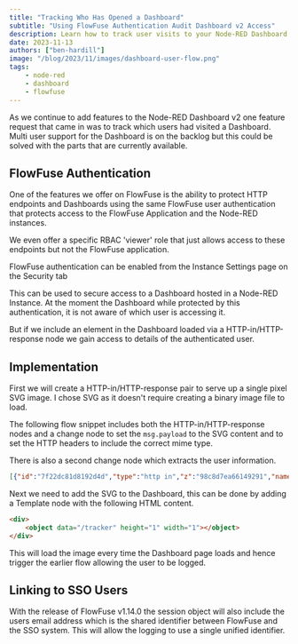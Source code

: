 ```yaml
---
title: "Tracking Who Has Opened a Dashboard"
subtitle: "Using FlowFuse Authentication Audit Dashboard v2 Access"
description: Learn how to track user visits to your Node-RED Dashboard v2 using FlowFuse Authentication. Secure access and identify users accessing your dashboard with this implementation. 
date: 2023-11-13
authors: ["ben-hardill"]
image: "/blog/2023/11/images/dashboard-user-flow.png"
tags:
    - node-red
    - dashboard
    - flowfuse
---
```


As we continue to add features to the Node-RED Dashboard v2 one feature request that came in was to track which users had visited a Dashboard. Multi user support for the Dashboard is on the backlog but this could be solved with the parts that are currently available.

<!--more-->

## FlowFuse Authentication

One of the features we offer on FlowFuse is the ability to protect HTTP endpoints and Dashboards using the same FlowFuse user authentication that protects access to the FlowFuse Application and the Node-RED instances.

We even offer a specific RBAC 'viewer' role that just allows access to these endpoints but not the FlowFuse application.

FlowFuse authentication can be enabled from the Instance Settings page on the Security tab

This can be used to secure access to a Dashboard hosted in a Node-RED Instance. At the moment the Dashboard while protected by this authentication, it is not aware of which user is accessing it.

But if we include an element in the Dashboard loaded via a HTTP-in/HTTP-response node we gain access to details of the authenticated user.

## Implementation

First we will create a HTTP-in/HTTP-response pair to serve up a single pixel SVG image. I chose SVG as it doesn't require creating a binary image file to load.

The following flow snippet includes both the HTTP-in/HTTP-response nodes and a change node to set the `msg.payload` to the SVG content and to set the HTTP headers to include the correct mime type.

There is also a second change node which extracts the user information.

```json
[{"id":"7f22dc81d8192d4d","type":"http in","z":"98c8d7ea66149291","name":"","url":"/tracker","method":"get","upload":false,"swaggerDoc":"","x":210,"y":460,"wires":[["7d36739c02cd04ec","5f4647c97917cce1"]]},{"id":"58fd30516a077e29","type":"http response","z":"98c8d7ea66149291","name":"","statusCode":"","headers":{},"x":630,"y":460,"wires":[]},{"id":"7d36739c02cd04ec","type":"change","z":"98c8d7ea66149291","name":"","rules":[{"t":"set","p":"payload","pt":"msg","to":"<svg width=\"1\" height=\"1\"> <rect width=\"1\" height=\"1\" style=\"fill:rgb(255,255,255);stroke-width:3;stroke:rgb(0,0,0)\" /> Sorry, your browser does not support inline SVG.</svg>","tot":"str"},{"t":"set","p":"headers","pt":"msg","to":"{\"Content-Type\":\"image/svg+xml\"}","tot":"json"}],"action":"","property":"","from":"","to":"","reg":false,"x":420,"y":460,"wires":[["58fd30516a077e29"]]},{"id":"5f4647c97917cce1","type":"change","z":"98c8d7ea66149291","name":"","rules":[{"t":"set","p":"payload","pt":"msg","to":"req.session.user","tot":"msg"}],"action":"","property":"","from":"","to":"","reg":false,"x":420,"y":520,"wires":[["ddc02b4e9c30c807"]]},{"id":"ddc02b4e9c30c807","type":"debug","z":"98c8d7ea66149291","name":"debug 2","active":true,"tosidebar":true,"console":false,"tostatus":false,"complete":"false","statusVal":"","statusType":"auto","x":600,"y":520,"wires":[]}]
```

Next we need to add the SVG to the Dashboard, this can be done by adding a Template node with the following HTML content.

```html
<div>
    <object data="/tracker" height="1" width="1"></object>
</div>
```

This will load the image every time the Dashboard page loads and hence trigger the earlier flow allowing the user to be logged.

## Linking to SSO Users

With the release of FlowFuse v1.14.0 the session object will also include the users email address which is the shared identifier between FlowFuse and the SSO system. This will allow the logging to use a single unified identifier.
